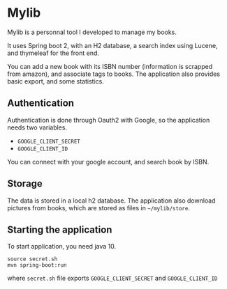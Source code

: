 # Mylib
Mylib is a personnal tool I developed to manage my books.

It uses Spring boot 2, with an H2 database, a search index using Lucene, and thymeleaf for the front end.

You can add a new book with its ISBN number (information is scrapped from amazon), and associate tags to books.
The application also provides basic export, and some statistics. 


## Authentication
Authentication is done through Oauth2 with Google, so the application needs two variables.
- `GOOGLE_CLIENT_SECRET`
- `GOOGLE_CLIENT_ID`        

You can connect with your google account, and search book by ISBN.


## Storage
The data is stored in a local h2 database. 
The application also download pictures from books, which are stored as files in `~/mylib/store`.

## Starting the application
To start application, you need java 10.

```
source secret.sh
mvn spring-boot:run
```

where `secret.sh` file exports `GOOGLE_CLIENT_SECRET` and `GOOGLE_CLIENT_ID`

